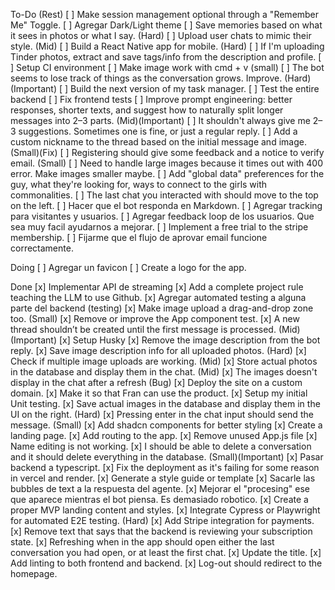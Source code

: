 To-Do (Rest)
[ ] Make session management optional through a "Remember Me" Toggle.
[ ] Agregar Dark/Light theme
[ ] Save memories based on what it sees in photos or what I say. (Hard)
[ ] Upload user chats to mimic their style. (Mid)
[ ] Build a React Native app for mobile. (Hard)
[ ] If I'm uploading Tinder photos, extract and save tags/info from the description and profile.
[ ] Setup CI environment
[ ] Make image work with cmd + v (small) 
[ ] The bot seems to lose track of things as the conversation grows. Improve. (Hard)(Important)
[ ] Build the next version of my task manager.
[ ] Test the entire backend
[ ] Fix frontend tests
[ ] Improve prompt engineering: better responses, shorter texts, and suggest how to naturally split longer messages into 2–3 parts. (Mid)(Important)
[ ] It shouldn't always give me 2–3 suggestions. Sometimes one is fine, or just a regular reply.
[ ] Add a custom nickname to the thread based on the initial message and image. (Small)(Fix)
[ ] Registering should give some feedback and a notice to verify email. (Small)
[ ] Need to handle large images because it times out with 400 error. Make images smaller maybe.
[ ] Add "global data" preferences for the guy, what they're looking for, ways to connect to the girls with commonalities.
[ ] The last chat you interacted with should move to the top on the left.
[ ] Hacer que el bot responda en Markdown.
[ ] Agregar tracking para visitantes y usuarios.
[ ] Agregar feedback loop de los usuarios. Que sea muy facil ayudarnos a mejorar.
[ ] Implement a free trial to the stripe membership.
[ ] Fijarme que el flujo de aprovar email funcione correctamente.

Doing
[ ] Agregar un favicon
[ ] Create a logo for the app.

Done
[x] Implementar API de streaming
[x] Add a complete project rule teaching the LLM to use Github.
[x] Agregar automated testing a alguna parte del backend (testing)
[x] Make image upload a drag-and-drop zone too. (Small)
[x] Remove or improve the App component test.
[x] A new thread shouldn’t be created until the first message is processed. (Mid)(Important)
[x] Setup Husky
[x] Remove the image description from the bot reply.
[x] Save image description info for all uploaded photos. (Hard)
[x] Check if multiple image uploads are working. (Mid)
[x] Store actual photos in the database and display them in the chat. (Mid)
[x] The images doesn't display in the chat after a refresh (Bug)
[x] Deploy the site on a custom domain.
[x] Make it so that Fran can use the product.
[x] Setup my initial Unit testing.
[x] Save actual images in the database and display them in the UI on the right. (Hard)
[x] Pressing enter in the chat input should send the message. (Small)
[x] Add shadcn components for better styling
[x] Create a landing page.
[x] Add routing to the app.
[x] Remove unused App.js file
[x] Name editing is not working.
[x] I should be able to delete a conversation and it should delete everything in the database. (Small)(Important)
[x] Pasar backend a typescript.
[x] Fix the deployment as it's failing for some reason in vercel and render.
[x] Generate a style guide or template
[x] Sacarle las bubbles de text a la respuesta del agente.
[x] Mejorar el "procesing" ese que aparece mientras el bot piensa. Es demasiado robotico.
[x] Create a proper MVP landing content and styles.
[x] Integrate Cypress or Playwright for automated E2E testing. (Hard)
[x] Add Stripe integration for payments.
[x] Remove text that says that the backend is reviewing your subscription state.
[x] Refreshing when in the app should open either the last conversation you had open, or at least the first chat.
[x] Update the title.
[x] Add linting to both frontend and backend.
[x] Log-out should redirect to the homepage.

